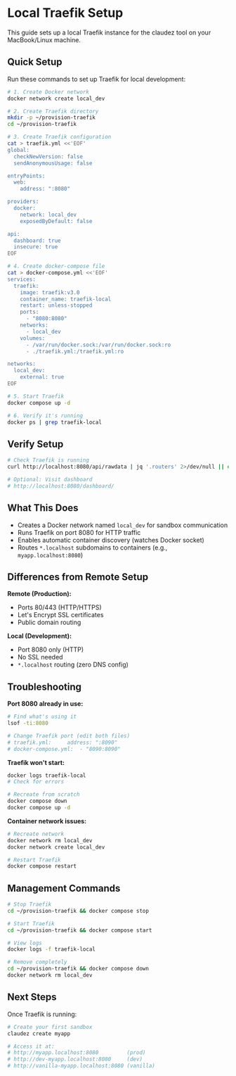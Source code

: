 # Local Traefik Setup

This guide sets up a local Traefik instance for the claudez tool on your MacBook/Linux machine.

## Quick Setup

Run these commands to set up Traefik for local development:

```bash
# 1. Create Docker network
docker network create local_dev

# 2. Create Traefik directory
mkdir -p ~/provision-traefik
cd ~/provision-traefik

# 3. Create Traefik configuration
cat > traefik.yml <<'EOF'
global:
  checkNewVersion: false
  sendAnonymousUsage: false

entryPoints:
  web:
    address: ":8080"

providers:
  docker:
    network: local_dev
    exposedByDefault: false

api:
  dashboard: true
  insecure: true
EOF

# 4. Create docker-compose file
cat > docker-compose.yml <<'EOF'
services:
  traefik:
    image: traefik:v3.0
    container_name: traefik-local
    restart: unless-stopped
    ports:
      - "8080:8080"
    networks:
      - local_dev
    volumes:
      - /var/run/docker.sock:/var/run/docker.sock:ro
      - ./traefik.yml:/traefik.yml:ro

networks:
  local_dev:
    external: true
EOF

# 5. Start Traefik
docker compose up -d

# 6. Verify it's running
docker ps | grep traefik-local
```

## Verify Setup

```bash
# Check Traefik is running
curl http://localhost:8080/api/rawdata | jq '.routers' 2>/dev/null || echo "Traefik is running"

# Optional: Visit dashboard
# http://localhost:8080/dashboard/
```

## What This Does

- Creates a Docker network named `local_dev` for sandbox communication
- Runs Traefik on port 8080 for HTTP traffic
- Enables automatic container discovery (watches Docker socket)
- Routes `*.localhost` subdomains to containers (e.g., `myapp.localhost:8080`)

## Differences from Remote Setup

**Remote (Production):**
- Ports 80/443 (HTTP/HTTPS)
- Let's Encrypt SSL certificates
- Public domain routing

**Local (Development):**
- Port 8080 only (HTTP)
- No SSL needed
- `*.localhost` routing (zero DNS config)

## Troubleshooting

**Port 8080 already in use:**
```bash
# Find what's using it
lsof -ti:8080

# Change Traefik port (edit both files)
# traefik.yml:     address: ":8090"
# docker-compose.yml:  - "8090:8090"
```

**Traefik won't start:**
```bash
docker logs traefik-local
# Check for errors

# Recreate from scratch
docker compose down
docker compose up -d
```

**Container network issues:**
```bash
# Recreate network
docker network rm local_dev
docker network create local_dev

# Restart Traefik
docker compose restart
```

## Management Commands

```bash
# Stop Traefik
cd ~/provision-traefik && docker compose stop

# Start Traefik
cd ~/provision-traefik && docker compose start

# View logs
docker logs -f traefik-local

# Remove completely
cd ~/provision-traefik && docker compose down
docker network rm local_dev
```

## Next Steps

Once Traefik is running:

```bash
# Create your first sandbox
claudez create myapp

# Access it at:
# http://myapp.localhost:8080         (prod)
# http://dev-myapp.localhost:8080     (dev)
# http://vanilla-myapp.localhost:8080 (vanilla)
```

